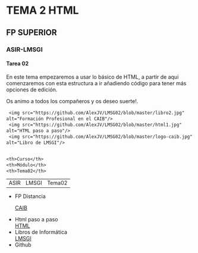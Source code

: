 <!DOCTYPE html>
<html>
<head>
  <meta name="description" content="Lenguaje de Marcas y Sistemas de Gestión de Información, ejercicio 2, iniciación en HTML"/>
  <title>ASIR-LMSGI02</title>
</head>
<body>
  <h1>TEMA 2 HTML</h1>
  <h2>FP SUPERIOR</h2>
  <h3>ASIR-LMSGI</h3>
  <h4>Tarea 02</h4>
  <p>En este tema empezaremos a usar lo básico de HTML, a partir de aqui
         comenzaremos con esta estructura a ir añadiendo código para tener más opciones de edición.</p>
  <p>Os animo a todos los compañeros y os deseo suerte!.</p>
    
     <img src="https://github.com/AlexJV/LMSG02/blob/master/libro2.jpg"  alt="Formación Profesional en el CAIB"/>
     <img src="https://github.com/AlexJV/LMSG02/blob/master/html1.jpg"  alt="HTML paso a paso"/>
     <img src="https://github.com/AlexJV/LMSG02/blob/master/logo-caib.jpg" alt="Libro de LMSGI"/>
   

  <table style="width:50%">
  <table border=0>
   
    <th>Curso</th>
    <th>Módulo</th>
    <th>Tema02</th>
  </td>
  <tr>
    <td>ASIR</td>
    <td>LMSGI</td>
    <td>Tema02</td>
  </tr>
 </table> 

 <ul>
   <li>FP Distancia</li>
  
   <a href="http://www.caib.es/sites/fp/ca/oferta_formativa_fp_a_distancia-80258/">CAIB</a>
   <li>Html paso a paso</li><a href="http://es.html.net/tutorials/html/introduction.php">HTML</a>
   <li>Libros de Informática</li><a href="http://www.abrirllave.com/lmsgi/libro.php">LMSGI</a>
   <li>Github</li><a href="https://github.com/AlexJV/LMSG02/blob/master/TASCA02.HTML"</a>
  </ul>
 
</body>
</html>
